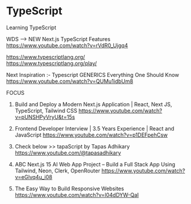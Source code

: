 # TypeScript

Learning TypeScript

WDS --> NEW Next.js TypeScript Features
https://www.youtube.com/watch?v=rVdR0_Ujgq4

https://www.typescriptlang.org/
<br>
https://www.typescriptlang.org/play/

Next Inspiration :-
Typescript GENERICS Everything One Should Know
<br>
https://www.youtube.com/watch?v=QUMu1idbUm8

FOCUS

1. Build and Deploy a Modern Next.js Application | React, Next JS, TypeScript, Tailwind CSS
   https://www.youtube.com/watch?v=pUNSHPyVryU&t=15s

2. Frontend Developer Interview | 3.5 Years Experience | React and JavaScript
   https://www.youtube.com/watch?v=p1DEFpehCsw

3. Check below >> tapaScript by Tapas Adhikary
   https://www.youtube.com/@tapasadhikary

4. ABC
   Next.js 15 AI Web App Project – Build a Full Stack App Using Tailwind, Neon, Clerk, OpenRouter
   https://www.youtube.com/watch?v=eGlvq4u_i08

5. The Easy Way to Build Responsive Websites
   https://www.youtube.com/watch?v=l04dDYW-QaI
